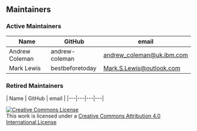 ## Maintainers

### Active Maintainers
| Name | GitHub | email |
|---|---|---|
| Andrew Coleman | andrew-coleman | andrew_coleman@uk.ibm.com |
| Mark Lewis | bestbeforetoday | Mark.S.Lewis@outlook.com |

### Retired Maintainers
| Name | GitHub | email |
|---|---|---|---|

<a rel="license" href="http://creativecommons.org/licenses/by/4.0/"><img alt="Creative Commons License" style="border-width:0" src="https://i.creativecommons.org/l/by/4.0/88x31.png" /></a><br />This work is licensed under a <a rel="license" href="http://creativecommons.org/licenses/by/4.0/">Creative Commons Attribution 4.0 International License</a>
